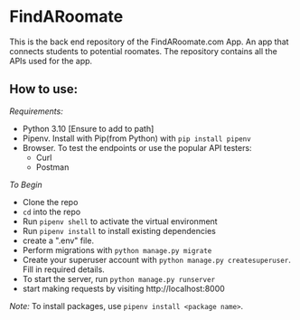 # FindARoomate

This is the back end repository of the FindARoomate.com App. An app that connects students to potential roomates. The repository contains all the APIs used for the app.

## How to use:
*Requirements:*
- Python 3.10 [Ensure to add to path]
- Pipenv. Install with Pip(from Python) with `pip install pipenv`
- Browser. To test the endpoints or use the popular API testers:
  - Curl
  - Postman

*To Begin*
- Clone the repo
- `cd` into the repo
- Run `pipenv shell` to activate the virtual environment
- Run `pipenv install` to install existing dependencies
- create a ".env" file.
- Perform migrations with `python manage.py migrate`
- Create your superuser account with `python manage.py createsuperuser`. Fill in required details.
- To start the server, run `python manage.py runserver`
- start making requests by visiting http://localhost:8000


*Note:*
To install packages, use `pipenv install <package name>`.


